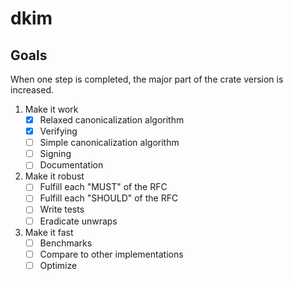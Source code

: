 # dkim

## Goals

When one step is completed, the major part of the crate version is increased.

1. Make it work
    - [x] Relaxed canonicalization algorithm
    - [x] Verifying
    - [ ] Simple canonicalization algorithm
    - [ ] Signing
    - [ ] Documentation
2. Make it robust
    - [ ] Fulfill each "MUST" of the RFC
    - [ ] Fulfill each "SHOULD" of the RFC
    - [ ] Write tests
    - [ ] Eradicate unwraps
3. Make it fast
    - [ ] Benchmarks
    - [ ] Compare to other implementations
    - [ ] Optimize
